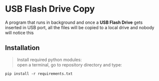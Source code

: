 # USB Flash Drive Copy
 A program that runs in background and once a **USB Flash Drive** gets inserted in USB port, all the files will be copied to a local drive and nobody will notice this


<h2>Installation</h2>

>Install required python modules:<br>
 open a terminal, go to repository directory and type:

```terminal
pip install -r requirements.txt
```
